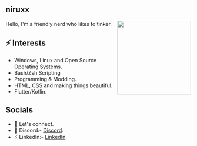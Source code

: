 <h2>  niruxx </h2>
<img align='right' src='https://raw.githubusercontent.com/NiRuX/NiRuX/main/Tux/68747470733a2f2f632e74656e6f722e636f6d2f64486b2d4c667a4872747741414141692f6c696e75782d636f6d70757465722e676966.gif' width='200"'>


Hello, I'm a friendly nerd who likes to tinker.

## ⚡ Interests
- Windows, Linux and Open Source Operating Systems.
- Bash/Zsh Scripting
- Programming & Modding.
- HTML, CSS and making things beautiful.
- Flutter/Kotlin.

## Socials
- 💬 Let's connect.
- 🔔 Discord:- [Discord](https://discord.gg/invite/CJzTJsrFpU).
- ⚡ LinkedIn:- [LinkedIn](https://www.linkedin.com/in/kyle-perez-b785341a4/).
